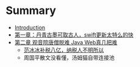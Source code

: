 # Summary

* [Introduction](README.md)
* [第一章：丹青古墨可取古人，swift更新太特么的快](di-yi-zhang-ff1a-dan-qing-gu-mo-ke-qu-gu-ren-ff0c-swift-geng-xin-tai-te-yao-de-kuai.md)
* [第二章 观音院唐僧脱难 Java Web真几把难](di-er-zhang-guan-yin-yuan-tang-seng-tuo-nan-java-web-zhen-ji-ba-nan.md)
  * [范冰冰补税八亿，纳税人不明所以](di-er-zhang-guan-yin-yuan-tang-seng-tuo-nan-java-web-zhen-ji-ba-nan/fan-bing-bing-bu-shui-ba-yi-ff0c-na-shui-ren-bu-ming-suo-yi.md)
  * 周国平散文没看懂，汤姆猫自带连接池

